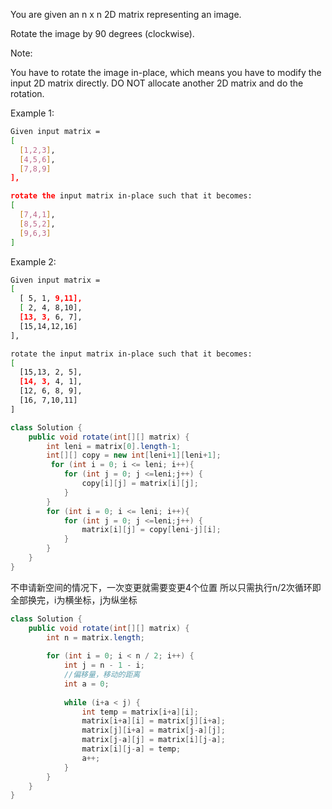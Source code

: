 You are given an n x n 2D matrix representing an image.

Rotate the image by 90 degrees (clockwise).

Note:

You have to rotate the image in-place, which means you have to modify the input 2D matrix directly. DO NOT allocate another 2D matrix and do the rotation.

Example 1:
```bash txt
Given input matrix = 
[
  [1,2,3],
  [4,5,6],
  [7,8,9]
],

rotate the input matrix in-place such that it becomes:
[
  [7,4,1],
  [8,5,2],
  [9,6,3]
]
```

Example 2:
```bash txt
Given input matrix =
[
  [ 5, 1, 9,11],
  [ 2, 4, 8,10],
  [13, 3, 6, 7],
  [15,14,12,16]
], 

rotate the input matrix in-place such that it becomes:
[
  [15,13, 2, 5],
  [14, 3, 4, 1],
  [12, 6, 8, 9],
  [16, 7,10,11]
]
```

```java
class Solution {
    public void rotate(int[][] matrix) {
        int leni = matrix[0].length-1;
        int[][] copy = new int[leni+1][leni+1];
         for (int i = 0; i <= leni; i++){
            for (int j = 0; j <=leni;j++) {
                copy[i][j] = matrix[i][j];
            }
        }
        for (int i = 0; i <= leni; i++){
            for (int j = 0; j <=leni;j++) {
                matrix[i][j] = copy[leni-j][i]; 
            }
        }
    }
}
```

不申请新空间的情况下，一次变更就需要变更4个位置
所以只需执行n/2次循环即全部换完，i为横坐标，j为纵坐标
```java
class Solution {
    public void rotate(int[][] matrix) {
        int n = matrix.length;
        
        for (int i = 0; i < n / 2; i++) {
            int j = n - 1 - i;
            //偏移量，移动的距离
            int a = 0;
            
            while (i+a < j) {
                int temp = matrix[i+a][i];
                matrix[i+a][i] = matrix[j][i+a];
                matrix[j][i+a] = matrix[j-a][j];
                matrix[j-a][j] = matrix[i][j-a];
                matrix[i][j-a] = temp;
                a++;
            }
        }
    }
}
```